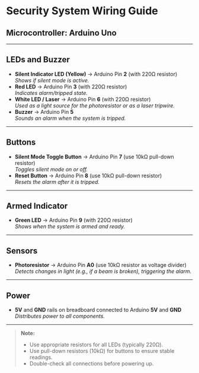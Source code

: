 # Security System Wiring Guide

## Microcontroller: Arduino Uno

---

## LEDs and Buzzer

- **Silent Indicator LED (Yellow)** → Arduino Pin **2** (with 220Ω resistor)  
  *Shows if silent mode is active.*
- **Red LED** → Arduino Pin **3** (with 220Ω resistor)  
  *Indicates alarm/tripped state.*
- **White LED / Laser** → Arduino Pin **6** (with 220Ω resistor)  
  *Used as a light source for the photoresistor or as a laser tripwire.*
- **Buzzer** → Arduino Pin **5**  
  *Sounds an alarm when the system is tripped.*

---

## Buttons
- **Silent Mode Toggle Button** → Arduino Pin **7** (use 10kΩ pull-down resistor)  
  *Toggles silent mode on or off.*
- **Reset Button** → Arduino Pin **8** (use 10kΩ pull-down resistor)  
  *Resets the alarm after it is tripped.*

---

## Armed Indicator
- **Green LED** → Arduino Pin **9** (with 220Ω resistor)  
  *Shows when the system is armed and ready.*

---

## Sensors
- **Photoresistor** → Arduino Pin **A0** (use 10kΩ resistor as voltage divider)  
  *Detects changes in light (e.g., if a beam is broken), triggering the alarm.*

---

## Power
- **5V** and **GND** rails on breadboard connected to Arduino **5V** and **GND**  
  *Distributes power to all components.*

---

> **Note:**  
> - Use appropriate resistors for all LEDs (typically 220Ω).
> - Use pull-down resistors (10kΩ) for buttons to ensure stable readings.
> - Double-check all connections before powering up.